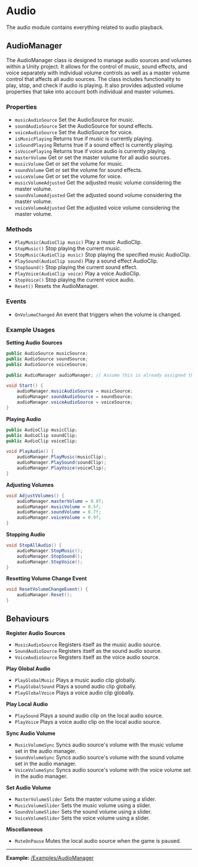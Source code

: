 # Audio

The audio module contains everything related to audio playback.

## AudioManager

The AudioManager class is designed to manage audio sources and volumes within a Unity project. It allows for the control of music, sound effects, and voice separately with individual volume controls as well as a master volume control that affects all audio sources. The class includes functionality to play, stop, and check if audio is playing. It also provides adjusted volume properties that take into account both individual and master volumes.

### Properties

- `musicAudioSource` Set the AudioSource for music.
- `soundAudioSource` Set the AudioSource for sound effects.
- `voiceAudioSource` Set the AudioSource for voice.
- `isMusicPlaying` Returns true if music is currently playing.
- `isSoundPlaying` Returns true if a sound effect is currently playing.
- `isVoicePlaying` Returns true if voice audio is currently playing.
- `masterVolume` Get or set the master volume for all audio sources.
- `musicVolume` Get or set the volume for music.
- `soundVolume` Get or set the volume for sound effects.
- `voiceVolume` Get or set the volume for voice.
- `musicVolumeAdjusted` Get the adjusted music volume considering the master volume.
- `soundVolumeAdjusted` Get the adjusted sound volume considering the master volume.
- `voiceVolumeAdjusted` Get the adjusted voice volume considering the master volume.

### Methods

- `PlayMusic(AudioClip music)` Play a music AudioClip.
- `StopMusic()` Stop playing the current music.
- `StopMusic(AudioClip music)` Stop playing the specified music AudioClip.
- `PlaySound(AudioClip sound)` Play a sound effect AudioClip.
- `StopSound()` Stop playing the current sound effect.
- `PlayVoice(AudioClip voice)` Play a voice AudioClip.
- `StopVoice()` Stop playing the current voice audio.
- `Reset()` Resets the AudioManager.

### Events

- `OnVolumeChanged` An event that triggers when the volume is changed.

### Example Usages

**Setting Audio Sources**

```csharp
public AudioSource musicSource;
public AudioSource soundSource;
public AudioSource voiceSource;

public AudioManager audioManager; // Assume this is already assigned through the inspector or elsewhere

void Start() {
    audioManager.musicAudioSource = musicSource;
    audioManager.soundAudioSource = soundSource;
    audioManager.voiceAudioSource = voiceSource;
}
```

**Playing Audio**

```csharp
public AudioClip musicClip;
public AudioClip soundClip;
public AudioClip voiceClip;

void PlayAudio() {
    audioManager.PlayMusic(musicClip);
    audioManager.PlaySound(soundClip);
    audioManager.PlayVoice(voiceClip);
}
```

**Adjusting Volumes**

```csharp
void AdjustVolumes() {
    audioManager.masterVolume = 0.8f;
    audioManager.musicVolume = 0.5f;
    audioManager.soundVolume = 0.7f;
    audioManager.voiceVolume = 0.9f;
}
```

**Stopping Audio**

```csharp
void StopAllAudio() {
    audioManager.StopMusic();
    audioManager.StopSound();
    audioManager.StopVoice();
}
```

**Resetting Volume Change Event**

```csharp
void ResetVolumeChangeEvent() {
    audioManager.Reset();
}
```

## Behaviours

**Register Audio Sources**

- `MusicAudioSource` Registers itself as the music audio source.
- `SoundAudioSource` Registers itself as the sound audio source.
- `VoiceAudioSource` Registers itself as the voice audio source.

**Play Global Audio**

- `PlayGlobalMusic` Plays a music audio clip globally.
- `PlayGlobalSound` Plays a sound audio clip globally.
- `PlayGlobalVoice` Plays a voice audio clip globally.

**Play Local Audio**

- `PlaySound` Plays a sound audio clip on the local audio source.
- `PlayVoice` Plays a voice audio clip on the local audio source.

**Sync Audio Volume**

- `MusicVolumeSync` Syncs audio source's volume with the music volume set in the audio manager.
- `SoundVolumeSync` Syncs audio source's volume with the sound volume set in the audio manager.
- `VoiceVolumeSync` Syncs audio source's volume with the voice volume set in the audio manager.

**Set Audio Volume**

- `MasterVolumeSlider` Sets the master volume using a slider.
- `MusicVolumeSlider` Sets the music volume using a slider.
- `SoundVolumeSlider` Sets the sound volume using a slider.
- `VoiceVolumeSlider` Sets the voice volume using a slider.

**Miscellaneous**

- `MuteOnPause` Mutes the local audio source when the game is paused.

---

**Example:** [/Examples/AudioManager](/Examples/AudioManager)
